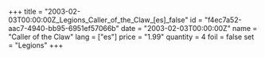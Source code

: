 +++
title = "2003-02-03T00:00:00Z_Legions_Caller_of_the_Claw_[es]_false"
id = "f4ec7a52-aac7-4940-bb95-6951ef57066b"
date = "2003-02-03T00:00:00Z"
name = "Caller of the Claw"
lang = ["es"]
price = "1.99"
quantity = 4
foil = false
set = "Legions"
+++
